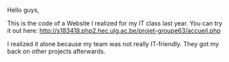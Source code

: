Hello guys,

This is the code of a Website I realized for my IT class last year. You can try it out here: http://s183418.php2.hec.ulg.ac.be/projet-groupe63/accueil.php

I realized it alone because my team was not really IT-friendly. They got my back on other projects afterwards. 
